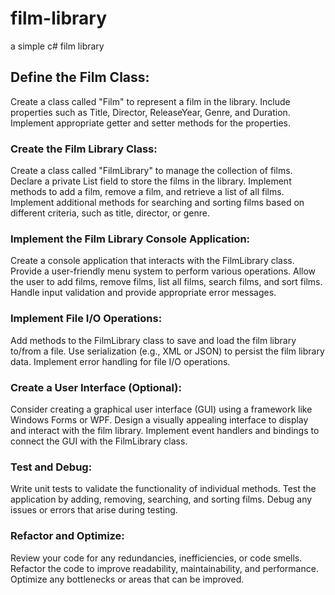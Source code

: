 # film-library
a simple c# film library

## Define the Film Class:

Create a class called "Film" to represent a film in the library.
Include properties such as Title, Director, ReleaseYear, Genre, and Duration.
Implement appropriate getter and setter methods for the properties.

### Create the Film Library Class:

Create a class called "FilmLibrary" to manage the collection of films.
Declare a private List<Film> field to store the films in the library.
Implement methods to add a film, remove a film, and retrieve a list of all films.
Implement additional methods for searching and sorting films based on different criteria, such as title, director, or genre.

### Implement the Film Library Console Application:

Create a console application that interacts with the FilmLibrary class.
Provide a user-friendly menu system to perform various operations.
Allow the user to add films, remove films, list all films, search films, and sort films.
Handle input validation and provide appropriate error messages.

###  Implement File I/O Operations:

Add methods to the FilmLibrary class to save and load the film library to/from a file.
Use serialization (e.g., XML or JSON) to persist the film library data.
Implement error handling for file I/O operations.

### Create a User Interface (Optional):

Consider creating a graphical user interface (GUI) using a framework like Windows Forms or WPF.
Design a visually appealing interface to display and interact with the film library.
Implement event handlers and bindings to connect the GUI with the FilmLibrary class.

### Test and Debug:

Write unit tests to validate the functionality of individual methods.
Test the application by adding, removing, searching, and sorting films.
Debug any issues or errors that arise during testing.
### Refactor and Optimize:

Review your code for any redundancies, inefficiencies, or code smells.
Refactor the code to improve readability, maintainability, and performance.
Optimize any bottlenecks or areas that can be improved.
